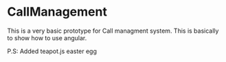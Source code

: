 CallManagement
==============

This is a very basic prototype for Call managment system. This is basically to show how to use angular.

P.S: Added teapot.js easter egg
